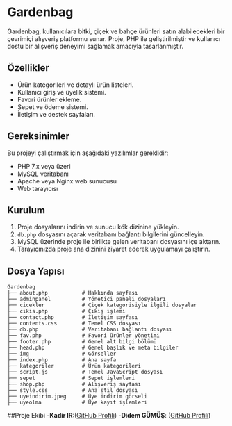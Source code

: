 # Gardenbag

Gardenbag, kullanıcılara bitki, çiçek ve bahçe ürünleri satın alabilecekleri bir çevrimiçi alışveriş platformu sunar. Proje, PHP ile geliştirilmiştir ve kullanıcı dostu bir alışveriş deneyimi sağlamak amacıyla tasarlanmıştır.

## Özellikler
- Ürün kategorileri ve detaylı ürün listeleri.
- Kullanıcı giriş ve üyelik sistemi.
- Favori ürünler ekleme.
- Sepet ve ödeme sistemi.
- İletişim ve destek sayfaları.

## Gereksinimler
Bu projeyi çalıştırmak için aşağıdaki yazılımlar gereklidir:
- PHP 7.x veya üzeri
- MySQL veritabanı
- Apache veya Nginx web sunucusu
- Web tarayıcısı

## Kurulum
1. Proje dosyalarını indirin ve sunucu kök dizinine yükleyin.
2. `db.php` dosyasını açarak veritabanı bağlantı bilgilerini güncelleyin.
3. MySQL üzerinde proje ile birlikte gelen veritabanı dosyasını içe aktarın.
4. Tarayıcınızda proje ana dizinini ziyaret ederek uygulamayı çalıştırın.

## Dosya Yapısı
```
Gardenbag
├── about.php           # Hakkında sayfası
├── adminpanel          # Yönetici paneli dosyaları
├── cicekler            # Çiçek kategorisiyle ilgili dosyalar
├── cikis.php           # Çıkış işlemi
├── contact.php         # İletişim sayfası
├── contents.css        # Temel CSS dosyası
├── db.php              # Veritabanı bağlantı dosyası
├── fav.php             # Favori ürünler yönetimi
├── footer.php          # Genel alt bilgi bölümü
├── head.php            # Genel başlık ve meta bilgiler
├── img                 # Görseller
├── index.php           # Ana sayfa
├── kategoriler         # Ürün kategorileri
├── script.js           # Temel JavaScript dosyası
├── sepet               # Sepet işlemleri
├── shop.php            # Alışveriş sayfası
├── style.css           # Ana stil dosyası
├── uyeindirim.jpeg     # Üye indirim görseli
├── uyeolma             # Üye kayıt işlemleri
```
##Proje Ekibi
-**Kadir IR**:([GitHub Profili](https://github.com/KadirIR))
-**Didem GÜMÜŞ**: ([GitHub Profili](https://github.com/DidemGumus))


